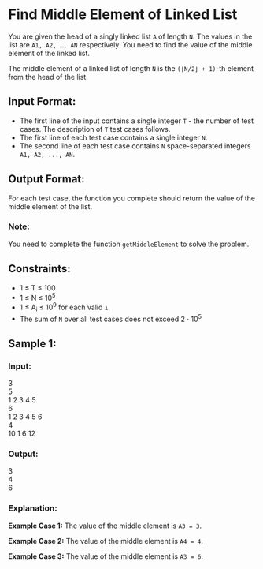 # Find Middle Element of Linked List

You are given the head of a singly linked list `A` of length `N`. The values in the list are `A1, A2, …, AN` respectively. You need to find the value of the middle element of the linked list.

The middle element of a linked list of length `N` is the `(⌊N/2⌋ + 1)`-th element from the head of the list.

## Input Format:
- The first line of the input contains a single integer `T` - the number of test cases. The description of `T` test cases follows.
- The first line of each test case contains a single integer `N`.
- The second line of each test case contains `N` space-separated integers `A1, A2, ..., AN`.

## Output Format:
For each test case, the function you complete should return the value of the middle element of the list.

### Note:
You need to complete the function `getMiddleElement` to solve the problem.

## Constraints:
- 1 ≤ T ≤ 100
- 1 ≤ N ≤ 10<sup>5</sup>
- 1 ≤ A<sub>i</sub> ≤ 10<sup>9</sup> for each valid `i`
- The sum of `N` over all test cases does not exceed 2 ⋅ 10<sup>5</sup>

## Sample 1:
### Input:
3  
5  
1 2 3 4 5  
6  
1 2 3 4 5 6  
4  
10 1 6 12

### Output:
3  
4  
6

### Explanation:
**Example Case 1:** The value of the middle element is `A3 = 3`.

**Example Case 2:** The value of the middle element is `A4 = 4`.

**Example Case 3:** The value of the middle element is `A3 = 6`.

